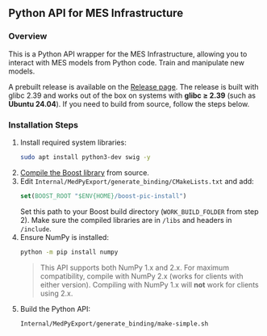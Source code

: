 
## Python API for MES Infrastructure

### Overview

This is a Python API wrapper for the MES Infrastructure, allowing you to interact with MES models from Python code.
Train and manipulate new models.

A prebuilt release is available on the [Release page](https://github.com/Medial-EarlySign/MR_LIBS/releases/tag/V1.0). The release is built with glibc 2.39 and works out of the box on systems with **glibc ≥ 2.39** (such as **Ubuntu 24.04**). If you need to build from source, follow the steps below.

### Installation Steps

1. Install required system libraries:
   ```bash
   sudo apt install python3-dev swig -y
   ```
2. [Compile the Boost library](index.md#compiling-boost-from-source) from source.
3. Edit `Internal/MedPyExport/generate_binding/CMakeLists.txt` and add:
   ```cmake
   set(BOOST_ROOT "$ENV{HOME}/boost-pic-install")
   ```
   Set this path to your Boost build directory (`WORK_BUILD_FOLDER` from step 2). Make sure the compiled libraries are in `/libs` and headers in `/include`.
4. Ensure NumPy is installed:
   ```bash
   python -m pip install numpy
   ```
   > This API supports both NumPy 1.x and 2.x. For maximum compatibility, compile with NumPy 2.x (works for clients with either version). Compiling with NumPy 1.x will **not** work for clients using 2.x.
5. Build the Python API:
   ```bash
   Internal/MedPyExport/generate_binding/make-simple.sh
   ```
